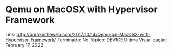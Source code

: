 # Qemu on MacOSX with Hypervisor Framework

Link: http://breakintheweb.com/2017/10/14/Qemu-on-MacOSX-with-Hypervisor-Framework/
Terminado: No
Tópico: DEVICE
Última Visualização: February 17, 2022